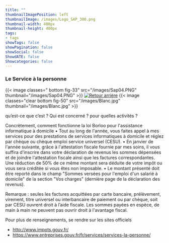 ```yaml
---
title: ""
thumbnailImagePosition: left
thumbnailImage: /images/Logo_SAP_300.png
thumbnail-width: 400px
thumbnail-height: 400px
tags:
- tags
showTags: false
showPagination: false
showSocial: false
ShowdATE: false
Showcategories: false
---
```


### Le Service à la personne
<!--more-->

{{< image classes=" bottom  fig-33" src="/images/Sap04.PNG" thumbnail="/images/Sap04.PNG"  >}}
[![Retour arrière](/images/logo-retour-arriere_50.png)](../)
{{< image classes="clear bottom fig-50" src="/images/Blanc.jpg" thumbnail="/images/Blanc.jpg"  >}}

qu’est-ce que c’est ? Qui est concerné ? pour quelles activités ?


Concrètement, comment fonctionne la loi Borloo pour l'assistance informatique à domicile
• Tout au long de l'année, vous faites appel à mes services pour des prestations de services informatiques à domicile et réglez par chèque ou chèque emploi service universel (CESU).
• En janvier de l'année suivante, grâce à l'attestation fiscale fournie par mes soins, il vous suffira d'inscrire dans votre déclaration de revenus les sommes dépensées et de joindre l'attestation fiscale ainsi que les factures correspondantes. Une réduction de 50% de ce même montant sera déduite de votre impôt ou vous sera créditée si vous êtes non imposable.
• Le montant présenté doit être reporté dans le champ "Sommes versées pour l'emploi d'un salarié à domicile" de la section "Vos charges" (dernière page de la déclaration des revenus).

Remarque : seules les factures acquittées par carte bancaire, prélèvement, virement, titre universel ou interbancaire de paiement ou par chèque, soit par CESU ouvrent droit à l’aide fiscale.
Les sommes payées en espèce, de main à main ne peuvent pas ouvrir droit à l'avantage fiscal.

Pour plus de renseignements, se rendre sur les sites officiels

* http://www.impots.gouv.fr/
* https://www.entreprises.gouv.fr/fr/services/services-la-personne/